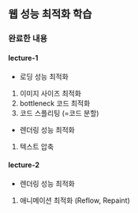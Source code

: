 ## 웹 성능 최적화 학습

### 완료한 내용

#### lecture-1

- 로딩 성능 최적화

1. 이미지 사이즈 최적화
2. bottleneck 코드 최적화
3. 코드 스플리팅 (=코드 분할)

- 렌더링 성능 최적화

1. 텍스트 압축

#### lecture-2

- 렌더링 성능 최적화

1. 애니메이션 최적화 (Reflow, Repaint)
